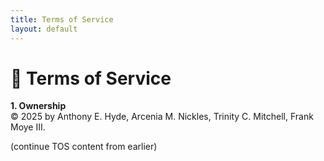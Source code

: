 ```yaml
---
title: Terms of Service
layout: default
---
```


# 📜 Terms of Service

**1. Ownership**  
© 2025 by Anthony E. Hyde, Arcenia M. Nickles, Trinity C. Mitchell, Frank Moye III.

(continue TOS content from earlier)
